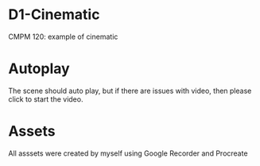 # D1-Cinematic
CMPM 120: example of cinematic

# Autoplay
The scene should auto play, but if there are issues with video, then please click to start the video.

# Assets
All asssets were created by myself using Google Recorder and Procreate
